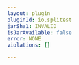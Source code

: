 ```yaml
---
layout: plugin
pluginId: io.splitest
jarSha1: INVALID
isJarAvailable: false
error: NONE
violations: []

---
```

